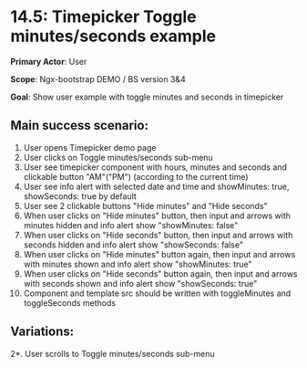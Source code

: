 14.5: Timepicker Toggle minutes/seconds example
===============================================
**Primary Actor**: User

**Scope**: Ngx-bootstrap DEMO / BS version 3&4

**Goal**: Show user example with toggle minutes and seconds in timepicker

Main success scenario:
----------------------
1. User opens Timepicker demo page
2. User clicks on Toggle minutes/seconds sub-menu
3. User see timepicker component with hours, minutes and seconds and clickable button "AM"("PM") (according to the current time)
4. User see info alert with selected date and time and showMinutes: true, showSeconds: true by default
5. User see 2 clickable buttons "Hide minutes" and "Hide seconds"
6. When user clicks on "Hide minutes" button, then input and arrows with minutes hidden and info alert show "showMinutes: false"
7. When user clicks on "Hide seconds" button, then input and arrows with seconds hidden and info alert show "showSeconds: false"
8. When user clicks on "Hide minutes" button again, then input and arrows with minutes shown and info alert show "showMinutes: true"
9. When user clicks on "Hide seconds" button again, then input and arrows with seconds shown and info alert show "showSeconds: true"
10. Component and template src should be written with toggleMinutes and toggleSeconds methods

Variations:
-----------
2*. User scrolls to Toggle minutes/seconds sub-menu
